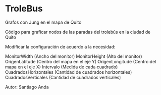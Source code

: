 # TroleBus
Grafos con Jung en el mapa de Quito

Código para graficar nodos de las paradas del trolebús en la ciudad de Quito

Modificar la configuración de acuerdo a la necesidad:

MonitorWidth              (Ancho del monitor)
MonitorHeight             (Alto del monitor)
OrigenLatitude            (Centro del mapa en el eje Y)
OrigenLongitude           (Centro del mapa en el eje X)
Intervalo                 (Medida de cada cuadrado)
CuadradosHorizontales     (Cantidad de cuadrados horizontales)
CuadradosVerticales       (Cantidad de cuadrados verticales)

Autor: Santiago Anda
